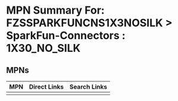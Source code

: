 



# MPN Summary For: FZSSPARKFUNCNS1X3NOSILK > SparkFun-Connectors : 1X30_NO_SILK

## MPNs
  

|MPN|Direct Links|Search Links|
| :--- | :--- | :--- |
||||
